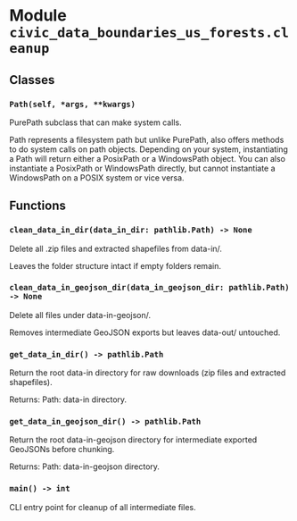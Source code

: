 # Module `civic_data_boundaries_us_forests.cleanup`

## Classes

### `Path(self, *args, **kwargs)`

PurePath subclass that can make system calls.

Path represents a filesystem path but unlike PurePath, also offers
methods to do system calls on path objects. Depending on your system,
instantiating a Path will return either a PosixPath or a WindowsPath
object. You can also instantiate a PosixPath or WindowsPath directly,
but cannot instantiate a WindowsPath on a POSIX system or vice versa.

## Functions

### `clean_data_in_dir(data_in_dir: pathlib.Path) -> None`

Delete all .zip files and extracted shapefiles from data-in/.

Leaves the folder structure intact if empty folders remain.

### `clean_data_in_geojson_dir(data_in_geojson_dir: pathlib.Path) -> None`

Delete all files under data-in-geojson/.

Removes intermediate GeoJSON exports but leaves data-out/ untouched.

### `get_data_in_dir() -> pathlib.Path`

Return the root data-in directory for raw downloads
(zip files and extracted shapefiles).

Returns:
    Path: data-in directory.

### `get_data_in_geojson_dir() -> pathlib.Path`

Return the root data-in-geojson directory for intermediate exported GeoJSONs
before chunking.

Returns:
    Path: data-in-geojson directory.

### `main() -> int`

CLI entry point for cleanup of all intermediate files.

